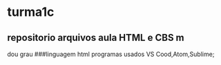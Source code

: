 # turma1c
## repositorio arquivos aula HTML e CBS           m
dou grau 
###linguagem html 
programas usados VS Cood,Atom,Sublime;

